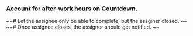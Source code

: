 ### Account for after-work hours on Countdown.
~~# Let the assignee only be able to complete, but the assginer closed. ~~ 
~~# Once assignee closes, the assigner should get notified. ~~